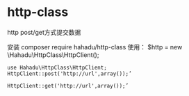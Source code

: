 # http-class
http post/get方式提交数据


安装 composer require hahadu/http-class
使用：
$http = new \Hahadu\HttpClass\HttpClient();

```puml
use Hahadu\HttpClass\HttpClient;
HttpClient::post('http://url',array());’

HttpClient::get('http://url',array());’

```
